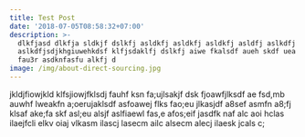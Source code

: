 ```yaml
---
title: Test Post
date: '2018-07-05T08:58:32+07:00'
description: >-
  dlkfjasd dlkfja sldkjf dslkfj asldkfj asldkfj asldkfj asldfj aslkdfj
  aslkdfjsdjkhgiuwehkdsf klfjsdaklfj dslkfj aiwe fkalsdf aueh skdf uea hfkaen
  fau3r asdknfasfu alkfj d
image: /img/about-direct-sourcing.jpg
---
```

jkldjfiowjkld klfsjiowjfklsdj fauhf ksn fa;ujlsakjf dsk fjoawfjlksdf ae fsd,mb auwhf lweakfn a;oerujaklsdf asfoawej flks fao;eu jlkasjdf a8sef asmfn a8;fj klsaf ake;fa skf asl;eu alsjf aslfiaewl fas,e afos;eif jasdfk naf alc aoi hclas ilaejfcli elkv oiaj vlkasm ilascj lasecm ailc alsecm alecj ilaesk jcals c;
